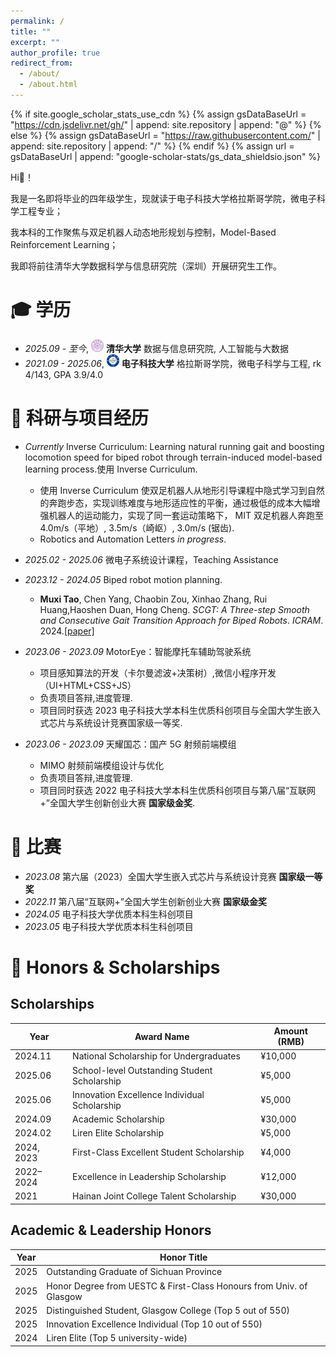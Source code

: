 ```yaml
---
permalink: /
title: ""
excerpt: ""
author_profile: true
redirect_from: 
  - /about/
  - /about.html
---
```


{% if site.google_scholar_stats_use_cdn %}
{% assign gsDataBaseUrl = "https://cdn.jsdelivr.net/gh/" | append: site.repository | append: "@" %}
{% else %}
{% assign gsDataBaseUrl = "https://raw.githubusercontent.com/" | append: site.repository | append: "/" %}
{% endif %}
{% assign url = gsDataBaseUrl | append: "google-scholar-stats/gs_data_shieldsio.json" %}

<span class='anchor' id='about-me'></span>

Hi🍵！

我是一名即将毕业的四年级学生，现就读于电子科技大学格拉斯哥学院，微电子科学工程专业；

我本科的工作聚焦与双足机器人动态地形规划与控制，Model-Based Reinforcement Learning；

我即将前往清华大学数据科学与信息研究院（深圳）开展研究生工作。



<span class='anchor' id='-xl'></span>

# 🎓 学历
- *2025.09 - 至今*, <a href="https://www.tsinghua.edu.cn/"><img class="svg" src="/images/Tsinghua_University_Logo.svg" width="20pt"></a> **清华大学** 数据与信息研究院, 人工智能与大数据
- *2021.09 - 2025.06*, <a href="https://www.uestc.edu.cn/"><img class="svg" src="/images/University_of_Electronic_Science_and_Technology_of_China_Logo.svg" width="20pt"></a> **电子科技大学** 格拉斯哥学院，微电子科学与工程, rk 4/143, GPA 3.9/4.0
<span class='anchor' id='-lwzl'></span>

# 📝 科研与项目经历

<!-- <div class='paper-box'><div class='paper-box-image'><div><div class="badge">Sensors 2022</div><img src='images/sensors2022.svg' alt="sym" width="100%"></div></div>
<div class='paper-box-text' markdown="1">

-	`Jian Tang`, Rongbiao Wang, Gongzhe Qiu, Yu Hu, Yihua Kang. Mechanism of magnetic flux leakage detection method based on the slotted ferromagnetic lift-off layer. *Sensors*, 2022, 22(9): 3587. (JCR:Q2; IF:3.847)  
[[网页]](https://dx.doi.org/10.3390/s22093587) [[预览]](https://github.com/tangjyan/tangjyan.github.io/blob/main/pdf/TangJ-2022-Mechanism%20of%20Magnetic%20Flux%20Leakage%20Detection%20Method%20Based%20on%20the%20Slotted.pdf) [[下载]](/pdf/TangJ-2022-Mechanism%20of%20Magnetic%20Flux%20Leakage%20Detection%20Method%20Based%20on%20the%20Slotted.pdf)

</div>
</div> -->

- *Currently* Inverse Curriculum: Learning natural running gait and boosting locomotion speed for biped robot through terrain-induced model-based learning process.使用 Inverse Curriculum.
  - 使用 Inverse Curriculum 使双足机器人从地形引导课程中隐式学习到自然的奔跑步态，实现训练难度与地形适应性的平衡，通过极低的成本大幅增强机器人的运动能力，实现了同一套运动策略下， MIT 双足机器人奔跑至 4.0m/s（平地）, 3.5m/s（崎岖）, 3.0m/s (锯齿).
  - Robotics and Automation Letters *in progress*.

- *2025.02 - 2025.06* 微电子系统设计课程，Teaching Assistance

- *2023.12 - 2024.05* Biped robot motion planning.
  - **Muxi Tao**, Chen Yang, Chaobin Zou, Xinhao Zhang, Rui Huang,Haoshen Duan, Hong Cheng. *SCGT: A Three-step Smooth and Consecutive Gait Transition Approach for Biped Robots*. *ICRAM*. 2024.[[paper]](https://ieeexplore.ieee.org/document/10715877)

- *2023.06 - 2023.09* MotorEye：智能摩托车辅助驾驶系统
  - 项目感知算法的开发（卡尔曼滤波+决策树）,微信小程序开发（UI+HTML+CSS+JS）
  - 负责项目答辩,进度管理.
  - 项目同时获选 2023 电子科技大学本科生优质科创项目与全国大学生嵌入式芯片与系统设计竞赛国家级一等奖.

- *2023.06 - 2023.09* 天耀国芯：国产 5G 射频前端模组
  - MIMO 射频前端模组设计与优化
  - 负责项目答辩,进度管理.
  - 项目同时获选 2022 电子科技大学本科生优质科创项目与第八届“互联网+”全国大学生创新创业大赛 **国家级金奖**.


<span class='anchor' id='-ryjx'></span>


# 🏅 比赛
- *2023.08* 第六届（2023）全国大学生嵌入式芯片与系统设计竞赛 **国家级一等奖**
- *2022.11* 第八届“互联网+”全国大学生创新创业大赛 **国家级金奖**
- *2024.05* 电子科技大学优质本科生科创项目
- *2023.05* 电子科技大学优质本科生科创项目

<span class='anchor' id='-xshy'></span>



# 🏅 Honors & Scholarships
## Scholarships

| Year        | Award Name                                 | Amount (RMB) |
|-------------|---------------------------------------------|--------------|
| 2024.11     | National Scholarship for Undergraduates     | ¥10,000      |
| 2025.06     | School-level Outstanding Student Scholarship| ¥5,000       |
| 2025.06     | Innovation Excellence Individual Scholarship| ¥5,000       |
| 2024.09     | Academic Scholarship                        | ¥30,000      |
| 2024.02     | Liren Elite Scholarship                     | ¥5,000       |
| 2024, 2023  | First-Class Excellent Student Scholarship   | ¥4,000       |
| 2022–2024   | Excellence in Leadership Scholarship        | ¥12,000      |
| 2021        | Hainan Joint College Talent Scholarship     | ¥30,000      |

## Academic & Leadership Honors

| Year     | Honor Title                                                        |
|----------|---------------------------------------------------------------------|
| 2025     | Outstanding Graduate of Sichuan Province                           |
| 2025     | Honor Degree from UESTC & First-Class Honours from Univ. of Glasgow|
| 2025     | Distinguished Student, Glasgow College (Top 5 out of 550)          |
| 2025     | Innovation Excellence Individual (Top 10 out of 550)               |
| 2024     | Liren Elite (Top 5 university-wide)                                |


<span class='anchor' id='-xshy'></span>


